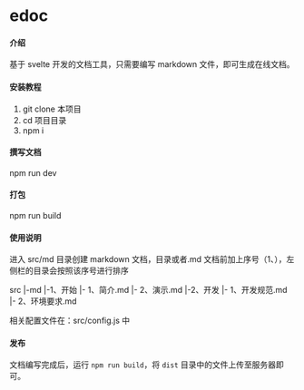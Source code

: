 # edoc

#### 介绍

基于 svelte 开发的文档工具，只需要编写 markdown 文件，即可生成在线文档。

#### 安装教程

1.  git clone 本项目
2.  cd 项目目录
3.  npm i

#### 撰写文档

npm run dev

#### 打包

npm run build

#### 使用说明

进入 src/md 目录创建 markdown 文档，目录或者.md 文档前加上序号（1、），左侧栏的目录会按照该序号进行排序

src
    |-md
        |-1、开始
            |- 1、简介.md
            |- 2、演示.md
        |-2、开发
            |- 1、开发规范.md
            |- 2、环境要求.md

相关配置文件在：src/config.js 中

#### 发布

文档编写完成后，运行 `npm run build`，将 `dist` 目录中的文件上传至服务器即可。
